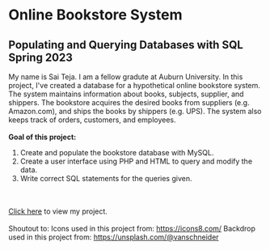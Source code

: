 #                                        Online Bookstore System
##                                        Populating and Querying Databases with SQL Spring 2023

My name is Sai Teja. I am a fellow gradute at Auburn University.
In this project, I've created a database for a hypothetical online bookstore system.
The system maintains information about books, subjects, supplier, and shippers. The
bookstore acquires the desired books from suppliers (e.g. Amazon.com), and ships the
books by shippers (e.g. UPS). The system also keeps track of orders, customers, and
employees.
<br></br>
<strong>Goal of this project:</strong>
1. Create and populate the bookstore database with MySQL.
2. Create a user interface using PHP and HTML to query and modify the data.
3. Write correct SQL statements for the queries given.

  <br></br>
<a href="http://webhome.auburn.edu/~szc0239/">Click here</a> to view my project.
 <br></br>
Shoutout to:
Icons used in this project from:      https://icons8.com/
Backdrop used in this project from:   https://unsplash.com/@vanschneider
